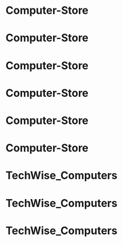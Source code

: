 # Computer-Store
# Computer-Store
# Computer-Store
# Computer-Store
# Computer-Store
# Computer-Store
# TechWise_Computers
# TechWise_Computers
# TechWise_Computers
